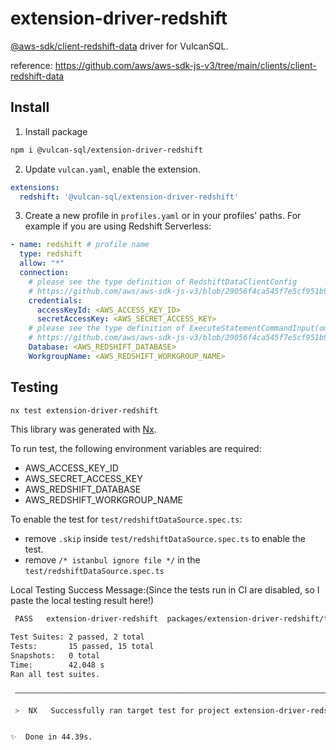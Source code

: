 # extension-driver-redshift

[@aws-sdk/client-redshift-data](https://www.npmjs.com/package/@aws-sdk/client-redshift-data) driver for VulcanSQL.

reference: https://github.com/aws/aws-sdk-js-v3/tree/main/clients/client-redshift-data

## Install

1. Install package

  ```bash
  npm i @vulcan-sql/extension-driver-redshift
  ```

2. Update `vulcan.yaml`, enable the extension.

  ```yaml
  extensions:
    redshift: '@vulcan-sql/extension-driver-redshift'
  ```

3. Create a new profile in `profiles.yaml` or in your profiles' paths. For example if you are using Redshift Serverless:

```yaml
- name: redshift # profile name
  type: redshift
  allow: "*"
  connection:
    # please see the type definition of RedshiftDataClientConfig
    # https://github.com/aws/aws-sdk-js-v3/blob/29056f4ca545f7e5cf951b915bb52178305fc305/clients/client-redshift-data/src/RedshiftDataClient.ts#L253C18-L253C42
    credentials:
      accessKeyId: <AWS_ACCESS_KEY_ID>
      secretAccessKey: <AWS_SECRET_ACCESS_KEY>
    # please see the type definition of ExecuteStatementCommandInput(omit Sql and Parameters)
    # https://github.com/aws/aws-sdk-js-v3/blob/29056f4ca545f7e5cf951b915bb52178305fc305/clients/client-redshift-data/src/models/models_0.ts#L805C18-L805C39
    Database: <AWS_REDSHIFT_DATABASE>
    WorkgroupName: <AWS_REDSHIFT_WORKGROUP_NAME>
```

## Testing

```bash
nx test extension-driver-redshift
```

This library was generated with [Nx](https://nx.dev).

To run test, the following environment variables are required:

- AWS_ACCESS_KEY_ID
- AWS_SECRET_ACCESS_KEY
- AWS_REDSHIFT_DATABASE
- AWS_REDSHIFT_WORKGROUP_NAME

To enable the test for `test/redshiftDataSource.spec.ts`:
- remove `.skip` inside `test/redshiftDataSource.spec.ts` to enable the test.
- remove `/* istanbul ignore file */` in the `test/redshiftDataSource.spec.ts`

Local Testing Success Message:(Since the tests run in CI are disabled, so I paste the local testing result here!)

```bash
 PASS   extension-driver-redshift  packages/extension-driver-redshift/test/redshiftDataSource.spec.ts (41.595 s)

Test Suites: 2 passed, 2 total
Tests:       15 passed, 15 total
Snapshots:   0 total
Time:        42.048 s
Ran all test suites.

 —————————————————————————————————————————————————————————————————————————————————————————————————————————————————————————————————————————————————————————————————————————————————————————————————————————————————————————————————————————————————————————————————————

 >  NX   Successfully ran target test for project extension-driver-redshift


✨  Done in 44.39s.
```